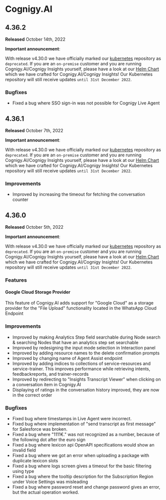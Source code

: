 # Cognigy.AI

## 4.36.2
**Released** October 14th, 2022

**Important announcement**:

With release v4.30.0 we have officially marked our [kubernetes](https://github.com/cognigy/kubernetes) repository as `deprecated`. If you are an `on-premise` customer and you are running Cognigy.AI/Cognigy Insights yourself, please have a look at our [Helm Chart](https://github.com/cognigy/cognigy-ai-helm-chart) which we have crafted for Cognigy.AI/Cognigy Insights! Our Kubernetes repository will still receive updates `until 31st December 2022`.

### Bugfixes
- Fixed a bug where SSO sign-in was not possible for Cognigy Live Agent

## 4.36.1
**Released** October 7th, 2022

**Important announcement**:

With release v4.30.0 we have officially marked our [kubernetes](https://github.com/cognigy/kubernetes) repository as `deprecated`. If you are an `on-premise` customer and you are running Cognigy.AI/Cognigy Insights yourself, please have a look at our [Helm Chart](https://github.com/cognigy/cognigy-ai-helm-chart) which we have crafted for Cognigy.AI/Cognigy Insights! Our Kubernetes repository will still receive updates `until 31st December 2022`.

### Improvements
- Improved by increasing the timeout for fetching the conversation counter

## 4.36.0
**Released** October 5th, 2022

**Important announcement**:

With release v4.30.0 we have officially marked our [kubernetes](https://github.com/cognigy/kubernetes) repository as `deprecated`. If you are an `on-premise` customer and you are running Cognigy.AI/Cognigy Insights yourself, please have a look at our [Helm Chart](https://github.com/cognigy/cognigy-ai-helm-chart) which we have crafted for Cognigy.AI/Cognigy Insights! Our Kubernetes repository will still receive updates `until 31st December 2022`.

### Features
#### Google Cloud Storage Provider
This feature of Cognigy.AI adds support for "Google Cloud" as a storage provider for the "File Upload" functionality located in the WhatsApp Cloud Endpoint

### Improvements
- Improved by making Analytics Step field searchable during Node search & searching Nodes that have an analytics step set searchable 
- Improved by redesigning the input mode selection in Interaction panel 
- Improved by adding resource names to the delete confirmation prompts 
- Improved by changing name of Agent Assist endpoint 
- Improved by adding indices to collections of service-resources and service-trainer. This improves performance while retrieving intents, feedbackreports, and trainer-records 
- Improved by redirecting to "Insights Transcript Viewer" when clicking on a conversation item in Cognigy.AI 
- Displaying of ratings in the conversation history improved, they are now in the correct order

### Bugfixes
- Fixed bug where timestamps in Live Agent were incorrect. 
- Fixed bug where implementation of "send transcript as first message" for Salesforce was broken. 
- Fixed a bug where "1111€." was not recognized as a number, because of the following dot after the euro sign
- Fixed a bug where lexicon api OpenAPI specifications would show an invalid field 
- Fixed a bug where we got an error when uploading a package with duplicate lexicon slots 
- Fixed a bug where logs screen gives a timeout for the basic filtering using type 
- Fixed a bug where the tooltip description for the Subscription Region under Voice Settings was misleading 
- Fixed a bug where password reset and change password gives an error, but the actual operation worked.